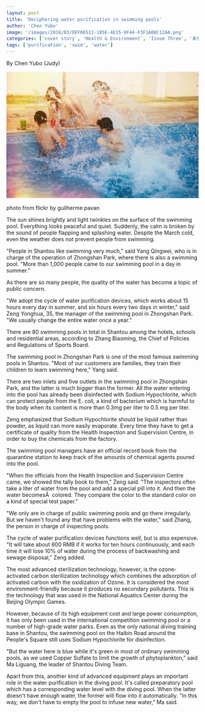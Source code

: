 ```yaml
---
layout: post
title: 'Deciphering water purification in swimming pools'
author: 'Chen Yubo'
image: '/images/2016/03/DEF06511-185E-4E15-9F44-F3F1A08C12AA.png'
categories: ['cover story', 'Health & Environment', 'Issue Three', '未分类']
tags: ['purification', 'swim', 'water']
---
```


By Chen Yubo (Judy)

[![swimming pool](/images/2016/03/DEF06511-185E-4E15-9F44-F3F1A08C12AA.png)](https://www.flickr.com/photos/guilherme-pavan/7970711908/in/photolist-d9kYXo-28h9Lt-jFVBqj-a3DU65-3q1on-a3HcuZ-JF8u1-2QN6vx-8Kou92-D7M1B-6QiPqi-VCpxx-ddBpRa-6uuBUY-DdrWg-2anePu-2an7Xw-28ojZK-59ZZsT-72C2VL-Ub64W-2q9YMh-4wCQUv-8RvaPA-2h9CTu-nZDtFo-8Rvcbh-evsd3-ej3gsq-P1d6c-XPeGX-gyLJ3T-o7FMGS-6gxgwJ-6NLehN-2c4brV-2c4gJe-2anbBM-6xXUWi-3vMnA1-4azaG9-2QN6Nn-MYhfj-3vGnDB-2JzqL-2c8JuW-4wCMZK-9UJULk-4R2qbt-omwMHY)

photo from flickr by guilherme pavan

The sun shines brightly and light twinkles on the surface of the swimming pool. Everything looks peaceful and quiet. Suddenly, the calm is broken by the sound of people flapping and splashing water. Despite the March cold, even the weather does not prevent people from swimming.

"People in Shantou like swimming very much," said Yang Qingwei, who is in charge of the operation of Zhongshan Park, where there is also a swimming pool. "More than 1,000 people came to our swimming pool in a day in summer."

As there are so many people, the quality of the water has become a topic of public concern.

"We adopt the cycle of water purification devices, which works about 15 hours every day in summer, and six hours every two days in winter," said Zeng Yonghua, 35, the manager of the swimming pool in Zhongshan Park. "We usually change the entire water once a year."

There are 80 swimming pools in total in Shantou among the hotels, schools and residential areas, according to Zhang Biaoming, the Chief of Policies and Regulations of Sports Board.

The swimming pool in Zhongshan Park is one of the most famous swimming pools in Shantou. "Most of our customers are families, they train their children to learn swimming here," Yang said.

There are two inlets and five outlets in the swimming pool in Zhongshan Park, and the latter is much bigger than the former. All the water entering into the pool has already been disinfected with Sodium Hypochlorite, which can protect people from the E. coli, a kind of bacterium which is harmful to the body when its content is more than 0.3mg per liter to 0.5 mg per liter.

Zeng emphasized that Sodium Hypochlorite should be liquid rather than powder, as liquid can more easily evaporate. Every time they have to get a certificate of quality from the Health Inspection and Supervision Centre, in order to buy the chemicals from the factory.

The swimming pool managers have an official record book from the quarantine station to keep track of the amounts of chemical agents poured into the pool.

"When the officials from the Health Inspection and Supervision Centre came, we showed the tally book to them," Zeng said. "The inspectors often take a liter of water from the pool and add a special pill into it. And then the water becomesÂ  colored. They compare the color to the standard color on a kind of special test paper."

"We only are in charge of public swimming pools and go there irregularly. But we haven't found any that have problems with the water," said Zhang, the person in charge of inspecting pools.

The cycle of water purification devices functions well, but is also expensive. "It will take about 600 RMB if it works for ten hours continuously, and each time it will lose 10% of water during the process of backwashing and sewage disposal," Zeng added.

The most advanced sterilization technology, however, is the ozone-activated carbon sterilization technology which combines the adsorption of activated carbon with the oxidization of Ozone. It is considered the most environment-friendly because it produces no secondary pollutants. This is the technology that was used in the National Aquatics Center during the Beijing Olympic Games.

However, because of its high equipment cost and large power consumption, it has only been used in the international competition swimming pool or a number of high-grade water parks. Even as the only national diving training base in Shantou, the swimming pool on the Haibin Road around the People's Square still uses Sodium Hypochlorite for disinfection.

"But the water here is blue while it's green in most of ordinary swimming pools, as we used Copper Sulfate to limit the growth of phytoplankton," said Ma Liguang, the leader of Shantou Diving Team.

Apart from this, another kind of advanced equipment plays an important role in the water purification in the diving pool. It's called preparatory pool which has a corresponding water level with the diving pool. When the latter doesn't have enough water, the former will flow into it automatically. "In this way, we don't have to empty the pool to infuse new water," Ma said.